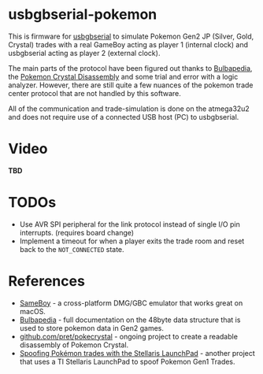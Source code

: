 # usbgbserial-pokemon

This is firmware for [usbgbserial](http://github.com/carlossless/usbgbserial) to simulate Pokemon Gen2 JP (Silver, Gold, Crystal) trades with a real GameBoy acting as player 1 (internal clock) and usbgbserial acting as player 2 (external clock).

The main parts of the protocol have been figured out thanks to [Bulbapedia](https://bulbapedia.bulbagarden.net/wiki/Pok%C3%A9mon_data_structure_in_Generation_II), the [Pokemon Crystal Disassembly](https://github.com/pret/pokecrystal) and some trial and error with a logic analyzer. However, there are still quite a few nuances of the pokemon trade center protocol that are not handled by this software.

All of the communication and trade-simulation is done on the atmega32u2 and does not require use of a connected USB host (PC) to usbgbserial.

# Video

**TBD**

# TODOs

* Use AVR SPI peripheral for the link protocol instead of single I/O pin interrupts. (requires board change)
* Implement a timeout for when a player exits the trade room and reset back to the `NOT_CONNECTED` state.

# References

* [SameBoy](https://sameboy.github.io/) - a cross-platform DMG/GBC emulator that works great on macOS.
* [Bulbapedia](https://bulbapedia.bulbagarden.net/wiki/Pok%C3%A9mon_data_structure_in_Generation_II) - full documentation on the 48byte data structure that is used to store pokemon data in Gen2 games.
* [github.com/pret/pokecrystal](https://github.com/pret/pokecrystal) - ongoing project to create a readable disassembly of Pokemon Crystal.
* [Spoofing Pokémon trades with the Stellaris LaunchPad](http://www.adanscotney.com/2014/01/spoofing-pokemon-trades-with-stellaris.html) - another project that uses a TI Stellaris LaunchPad to spoof Pokemon Gen1 Trades.

